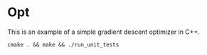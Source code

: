 # Opt
This is an example of a simple gradient descent optimizer in C++.

	cmake . && make && ./run_unit_tests

